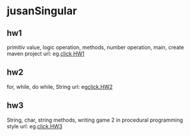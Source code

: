 # jusanSingular
## hw1
primitiv value, logic operation, methods, number operation, main, create maven project
url: eg.[click HW1](https://github.com/nurzhanCode/jusanSingular/blob/hw1/HW1/src/main/java/hw/example/HomeWorkApp.java)
## hw2
for, while, do while, String 
url: eg[click.HW2](https://github.com/nurzhanCode/jusanSingular/blob/hw2/HW2/src/main/java/jusanSingular/example/App.java)
## hw3
String, char, string methods, writing game 2 in procedural programming style
url: eg.[click.HW3](https://github.com/nurzhanCode/jusanSingular/blob/hw3/HW3/src/main/java/kz/example/App.java)
